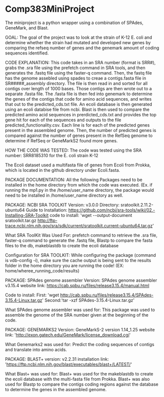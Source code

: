 # Comp383MiniProject
The miniproject is a python wrapper using a combination of SPAdes, GeneMark, and Blast.

GOAL: The goal of the project was to look at the strain of K-12 E. coli and determine whether the strain had mutated and developed new genes by comparing the refseq number of genes and the genemark amount of coding sequences identified.

CODE EXPLANATION:
This code takes in an SRA number (format is SRR#), grabs the .sra file using the prefetch command in SRA tools, and then generates the .fastq file using the faster-q command. Then, the fastq file has the genome assebled using spades to creae a contigs.fasta file in SR#####_assembly directory. The file is then read in and sorted for all contigs over length of 1000 bases. Those contigs are then wrote out to a separate .fasta file. The .fasta file is then fed into genemark to determine the genes of the contigs that code for amino acid sequences, and writes that out to the predicted_cds.txt file. An ecoli database is then generated using an ecoli databise file from ncbi. Blast is then used to compare the predicted amino acid sequences in prerdicted_cds.txt and provides the top gene hit for each of the sequences and outputs to the file predicted_functionality.csv. Each line is for each of the predicted genes present in the assembled genome. Then, the number of predicted genes is compared against the number of genes present in the RefSeq genome to determine if RefSeq or GeneMarkS2 found more genes.

HOW THE CODE WAS TESTED:
The code was tested using the SRA number: SRR8185310 for the E. coli strain K-12

The Ecoli dataset used a multifasta file of genes from Ecoli from Prokka, which is located in the github directory under Ecoli.fasta.


PACKAGE DOCUMENTATION:
All the following Packages need to be installed in the home directory from which the code was executed. (Ex. if running the mp1.py in the /home/user_name directory, the package would need to be installed in /home/user_name directory as well.

PACKAGE: NCBI SRA TOOLKIT
Version:  v3.0.0
Directory: sratoolkit.2.11.2-ubuntu64 
Guide to Installation: https://github.com/ncbi/sra-tools/wiki/02.-Installing-SRA-Toolkit
code to install: 'wget --output-document sratoolkit.tar.gz http://ftp-trace.ncbi.nlm.nih.gov/sra/sdk/current/sratoolkit.current-ubuntu64.tar.gz'

What SRA ToolKit Was Used For:
prefetch command to retrieve the .sra file, faster-q command to generate the .fastq file, Blastp to compare the fasta files to the db, makeblastdb to create the ecoli database

Configuration for SRA TOOLKIT:
While configuring the package (command is vdb-config -i), make sure the cache output is being sent to the results folder in the home directory you are running the code! (EX: home/wheree_running_code/results)

PACKAGE: SPAdes genome assembler
Version: SPAdes genome assembler v3.15.4
website link: https://cab.spbu.ru/files/release3.15.4/manual.html

Code to install: 
First: 'wget http://cab.spbu.ru/files/release3.15.4/SPAdes-3.15.4-Linux.tar.gz' Second:'tar -xzf SPAdes-3.15.4-Linux.tar.gz'

What SPAdes genome assembler was used for:
This package was used to assemble the genome of the SRA number given at  the beginning of the code.

PACKAGE: GENEMARKS2
Version: GeneMarkS-2 version 1.14_1.25
website link: 'http://exon.gatech.edu/GeneMark/license_download.cgi'

What Genemarks2 was used for:
Predict the coding sequences of contigs and translate into amino acids.

PACKAGE: BLAST+
version: v2.2.31
installation link: 'https://ftp.ncbi.nlm.nih.gov/blast/executables/blast+/LATEST/'

What Blast+ was used for:
Blast+ was used for the makeblastdb to create the ecoli database with the multi-fasta file from Prokka.
Blast+ was also used for Blastp to compare the contigs coding regions against the database to determine the genes in the assembled genome.

